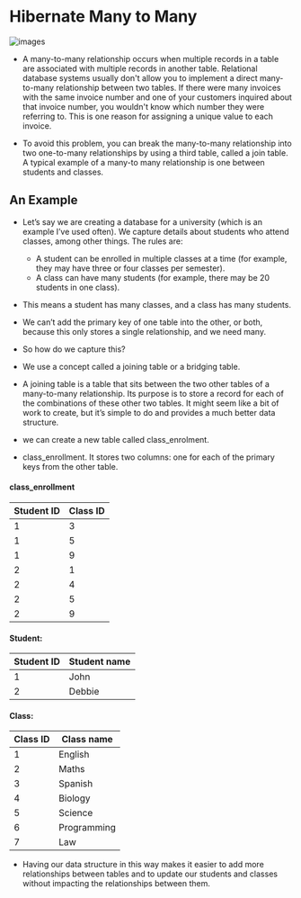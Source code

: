 
# Hibernate Many to Many

![images](https://fmhelp.filemaker.com/help/18/fmp/en/FMP_Help/images/relational.07.06.1.png)

- A many-to-many relationship occurs when multiple records in a table are associated with multiple records in another table. Relational database systems usually don't allow you to implement a direct many-to-many relationship between two tables. If there were many invoices with the same invoice number and one of your customers inquired about that invoice number, you wouldn't know which number they were referring to. This is one reason for assigning a unique value to each invoice.

- To avoid this problem, you can break the many-to-many relationship into two one-to-many relationships by using a third table, called a join table. A typical example of a many-to many relationship is one between students and classes.

## An Example
- Let’s say we are creating a database for a university (which is an example I’ve used often). We capture details about students who attend classes, among other things. The rules are:

    - A student can be enrolled in multiple classes at a time (for example, they may have three or four classes per semester).
    - A class can have many students (for example, there may be 20 students in one class).
-   This means a student has many classes, and a class has many students.

- We can’t add the primary key of one table into the other, or both, because this only stores a single relationship, and we need many.

- So how do we capture this?

- We use a concept called a joining table or a bridging table.

- A joining table is a table that sits between the two other tables of a many-to-many relationship. Its purpose is to store a record for each of the combinations of these other two tables. It might seem like a bit of work to create, but it’s simple to do and provides a much better data structure.
-  we can create a new table called class_enrolment.
- class_enrollment. It stores two columns: one for each of the primary keys from the other table.

#### class_enrollment

| Student ID      | Class ID |
| ----------- | ----------- |
| 1   | 3     |
| 1   | 5     |
| 1   | 9     |
| 2   | 1     |
| 2   | 4     |
| 2   | 5     |
| 2   | 9     |

#### Student:

| Student ID	| Student name |
|---------------|--------------| 
| 1    | John       |
| 2    | Debbie       |

#### Class:

| Class ID	| Class name |
|-----------|------------|
|1 | English |
|2 | Maths |
|3 | Spanish |
|4 | Biology |
|5 | Science |
|6 | Programming |
|7 | Law |

- Having our data structure in this way makes it easier to add more relationships between tables and to update our students and classes without impacting the relationships between them.
